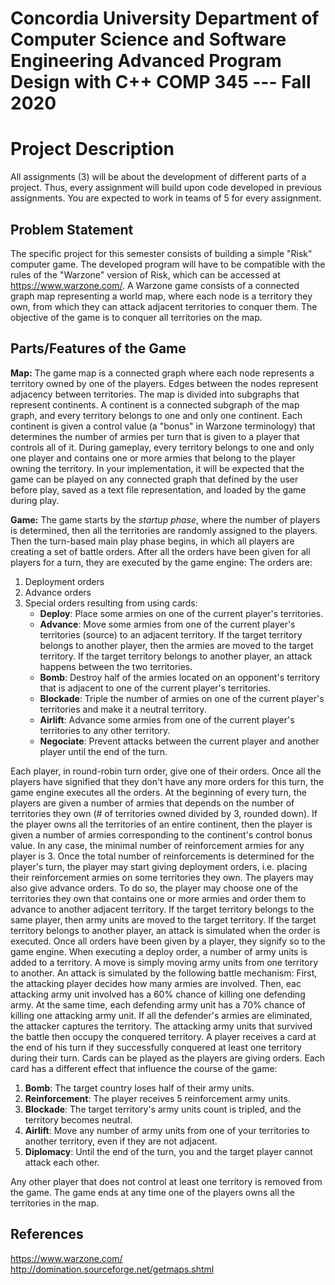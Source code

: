 # Concordia University  Department of Computer Science and Software Engineering  Advanced Program Design with C++  COMP 345 --- Fall 2020

# Project Description

All assignments (3) will be about the development of different parts of a project. Thus, every assignment
will build upon code developed in previous assignments. You are expected to work in teams of 5 for every
assignment.

## Problem Statement

The specific project for this semester consists of building a simple "Risk" computer game. The developed
program will have to be compatible with the rules of the "Warzone" version of Risk, which can be accessed
at https://www.warzone.com/. A Warzone game consists of a connected graph map representing a world map,
where each node is a territory they own, from which they can attack adjacent territories to conquer them.
The objective of the game is to conquer all territories on the map.

## Parts/Features of the Game

**Map:** The game map is a connected graph where each node represents a territory owned by one of the
players. Edges between the nodes represent adjacency between territories. The map is divided into subgraphs
that represent continents. A continent is a connected subgraph of the map graph, and every territory belongs
to one and only one continent. Each continent is given a control value (a "bonus" in Warzone terminology)
that determines the number of armies per turn that is given to a player that controls all of it. During
gameplay, every territory belongs to one and only one player and contains one or more armies that belong
to the player owning the territory. In your implementation, it will be expected that the game can be played
on any connected graph that defined by the user before play, saved as a text file representation, and loaded
by the game during play.

**Game:** The game starts by the *startup phase*, where the number of players is determined, then all the
territories are randomly assigned to the players. Then the turn-based main play phase begins, in which all
players are creating a set of battle orders. After all the orders have been given for all players for a turn,
they are executed by the game engine: The orders are:

1. Deployment orders
2. Advance orders
3. Special orders resulting from using cards:
	- **Deploy**: Place some armies on one of the current player's territories.
	- **Advance**: Move some armies from one of the current player's territories (source) to an adjacent
		territory. If the target territory belongs to another player, then the armies are moved to the
		target territory. If the target territory belongs to another player, an attack happens between the
		two territories.
	- **Bomb**: Destroy half of the armies located on an opponent's territory that is adjacent to one of
		the current player's territories.
	- **Blockade**: Triple the number of armies on one of the current player's territories and make it a
		neutral territory.
	- **Airlift**: Advance some armies from one of the current player's territories to any other territory.
	- **Negociate**: Prevent attacks between the current player and another player until the end of the turn.

Each player, in round-robin turn order, give one of their orders. Once all the players have signified that
they don't have any more orders for this turn, the game engine executes all the orders. At the beginning of
every turn, the players are given a number of armies that depends on the number of territories they own (# of
territories owned divided by 3, rounded down). If the player owns all the territories of an entire continent,
then the player is given a number of armies corresponding to the continent's control bonus value. In any case,
the minimal number of reinforcement armies for any player is 3. Once the total number of reinforcements is
determined for the player's turn, the player may start giving deployment orders, i.e. placing their reinforcement
armies on some territories they own. The players may also give advance orders. To do so, the player may choose
one of the territories they own that contains one or more armies and order them to advance to another adjacent
territory. If the target territory belongs to the same player, then army units are moved to the target territory.
If the target territory belongs to another player, an attack is simulated when the order is executed. Once all
orders have been given by a player, they signify so to the game engine. When executing a deploy order, a number
of army units is added to a territory. A move is simply moving army units from one territory to another. An
attack is simulated by the following battle mechanism: First, the attacking player decides how many armies are
involved. Then, eac attacking army unit involved has a 60% chance of killing one defending army. At the same time,
each defending army unit has a 70% chance of killing one attacking army unit. If all the defender's armies are
eliminated, the attacker captures the territory. The attacking army units that survived the battle then occupy
the conquered territory. A player receives a card at the end of his turn if they successfully conquered at least
one territory during their turn. Cards can be played as the players are giving orders. Each card has a different
effect that influence the course of the game:

1. **Bomb**: The target country loses half of their army units.
2. **Reinforcement**: The player receives 5 reinforcement army units.
3. **Blockade**: The target territory's army units count is tripled, and the territory becomes neutral.
4. **Airlift**: Move any number of army units from one of your territories to another territory, even if they are not adjacent.
5. **Diplomacy**: Until the end of the turn, you and the target player cannot attack each other.

Any other player that does not control at least one territory is removed from the game. The game ends at any time one
of the players owns all the territories in the map.

## References
https://www.warzone.com/  
http://domination.sourceforge.net/getmaps.shtml